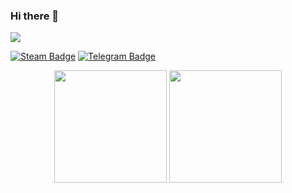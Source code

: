 ### Hi there 👋

<img src="https://visitor-badge.glitch.me/badge?page_id=LSiccha.LSiccha&left_color=red&right_color=green&left_text=HelloVisitors">

[![Steam Badge](https://img.shields.io/badge/-Steam-000000?style=for-the-badge&logo=Steam&logoColor=white&logoWidth=70)](https://steamcommunity.com/profiles/76561198055887895/)
[![Telegram Badge](https://img.shields.io/badge/-Telegram-26A5E4?style=for-the-badge&logo=Telegram&logoColor=white)](https://steamcommunity.com/profiles/76561198055887895/)


<p align="center" >
  <img height="180em" src="https://github-readme-stats.vercel.app/api/top-langs/?username=LSiccha&show_icons=true&hide_border=true&layout=compact&langs_count=8" />
  <img height="180em" src="https://github-readme-stats.vercel.app/api?username=LSiccha&show_icons=true&hide_border=true&&count_private=true&include_all_commits=true" />
</p>

<!--
**LSiccha/LSiccha** is a ✨ _special_ ✨ repository because its `README.md` (this file) appears on your GitHub profile.

Here are some ideas to get you started:

- 🔭 I’m currently working on ...
- 🌱 I’m currently learning ...
- 👯 I’m looking to collaborate on ...
- 🤔 I’m looking for help with ...
- 💬 Ask me about ...
- 📫 How to reach me: ...
- 😄 Pronouns: ...
- ⚡ Fun fact: ...
-->
